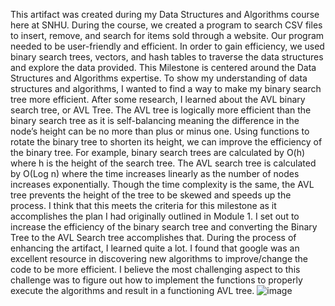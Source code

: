 This artifact was created during my Data Structures and Algorithms course here at SNHU. During the course, we created a program to search CSV files to insert, remove, and search for items sold through a website. Our program needed to be user-friendly and efficient. In order to gain efficiency, we used binary search trees, vectors, and hash tables to traverse the data structures and explore the data provided.
This Milestone is centered around the Data Structures and Algorithms expertise. To show my understanding of data structures and algorithms, I wanted to find a way to make my binary search tree more efficient. After some research, I learned about the AVL binary search tree, or AVL Tree. The AVL tree is logically more efficient than the binary search tree as it is self-balancing meaning the difference in the node’s height can be no more than plus or minus one. Using functions to rotate the binary tree to shorten its height, we can improve the efficiency of the binary tree. For example, binary search trees are calculated by O(h) where h is the height of the search tree. The AVL search tree is calculated by O(Log n) where the time increases linearly as the number of nodes increases exponentially. Though the time complexity is the same, the AVL tree prevents the height of the tree to be skewed and speeds up the process.
I think that this meets the criteria for this milestone as it accomplishes the plan I had originally outlined in Module 1. I set out to increase the efficiency of the binary search tree and converting the Binary Tree to the AVL Search tree accomplishes that. During the process of enhancing the artifact, I learned quite a lot. I found that google was an excellent resource in discovering new algorithms to improve/change the code to be more efficient. I believe the most challenging aspect to this challenge was to figure out how to implement the functions to properly execute the algorithms and result in a functioning AVL tree.
![image](https://user-images.githubusercontent.com/54429029/184683659-ee52eaf7-a93b-4e6d-aa54-661d19cd6881.png)
